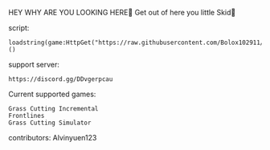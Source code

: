 HEY WHY ARE YOU LOOKING HERE🤔 Get out of here you little Skid🔫


script:
```
loadstring(game:HttpGet("https://raw.githubusercontent.com/Bolox102911/ScripteS/refs/heads/main/ScripteS.lua"))()
```
support server:
```
https://discord.gg/DDvgerpcau
```
Current supported games:
```
Grass Cutting Incremental
Frontlines
Grass Cutting Simulator
```

contributors: Alvinyuen123
